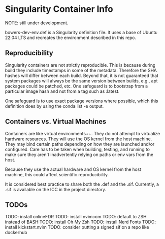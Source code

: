 # Singularity Container Info

NOTE: still under development.

bowers-dev-env.def is a Singularity definition file. It uses a base of Ubuntu 22.04 LTS and recreates the environment described in this repo.

## Reproducibility

Singularity containers are not strictly reproducible. This is because during build they include timestamps in some of the metadata. Therefore the SHA hashes will differ between each build. Beyond that, it is not guaranteed that system packages will always be the same version between builds, e.g., apt packages could be patched, etc. One safeguard is to bootstrap from a particular image hash and not from a tag such as :latest. 

One safeguard is to use exact package versions where possible, which this definition does by using the conda list -e output.

## Containers vs. Virtual Machines
Containers are like virtual environments++. They do not attempt to virtualize hardware resources. They will use the OS kernel from the host machine. They may bind certain paths depending on how they are launched and/or configured. Care has to be taken when building, testing, and running to make sure they aren't inadvertently relying on paths or env vars from the host.

Because they use the actual hardware and OS kernel from the host machine, this could affect scientific reproducibility.

It is considered best practice to share both the .def and the .sif. Currently, a .sif is available on the ICC in the project directory.

## TODOs
TODO: install onlineFDR
TODO: install nvimcom
TODO: default to ZSH instead of BASH
TODO: install Oh My Zsh
TODO: install Nerd Fonts
TODO: install kickstart.nvim
TODO: consider putting a signed sif on a repo like dockerhub
